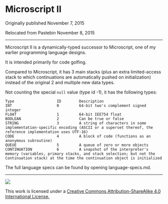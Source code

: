 # Microscript II

Originally published November 7, 2015

Relocated from Pastebin November 8, 2015

---

Microscript II is a dynamically-typed successor to Microscript, one of my earlier programming language designs.

It is intended primarily for code golfing.

Compared to Microscript, it has 3 main stacks (plus an extra limited-access stack to which continuations are automatically pushed on initialization) instead of the original 2 and multiple new data types.

Not counting the special `null` value (type id -1), it has the following types:
```
Type                   ID        Description
INT                    0         64-bit two's complement signed integer
FLOAT                  1         64-bit IEE754 float
BOOLEAN                2         Can be true or false
STRING                 3         A string of characters in some implementation-specific encoding (ASCII or a superset thereof, the reference implementation uses UTF-16)
CODE                   4         A block of code (functions as an anonymous subroutine)
QUEUE                  5         A queue of zero or more objects
CONTINUATION           6         A snapshot of the interpreter's memory (variables, primary stacks, and stack selection; but not the Continuation stack) at the time the continuation object is initialized
```

The full language specs can be found by opening language-specs.md.

---

![](https://i.creativecommons.org/l/by-sa/4.0/88x31.png)

This work is licensed under a [Creative Commons Attribution-ShareAlike 4.0 International License.](http://creativecommons.org/licenses/by-sa/4.0/)

